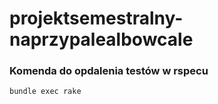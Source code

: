 # projektsemestralny-naprzypalealbowcale

### Komenda do opdalenia testów w rspecu
`bundle exec rake`